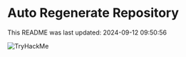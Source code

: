 # Auto Regenerate Repository

This README was last updated: 2024-09-12 09:50:56

 ![TryHackMe](https://tryhackme.com/badge/533634)